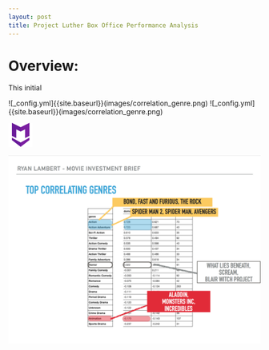```yaml
---
layout: post
title: Project Luther Box Office Performance Analysis
---
```


# Overview: 

This initial 

![_config.yml]{{site.baseurl}}(images/correlation_genre.png)
![_config.yml]{{site.baseurl}}(images/correlation_genre.png)

![alt text](https://github.com/adam-p/markdown-here/raw/master/src/common/images/icon48.png "Logo Title Text 1")

![alt text](https://github.com/Ryanglambert/Ryanglambert.github.io/blob/master/images/correlation_genre.png "testing")






